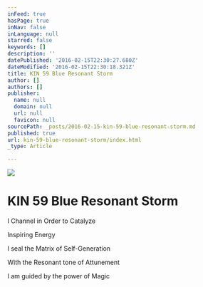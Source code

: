 ```yaml
---
inFeed: true
hasPage: true
inNav: false
inLanguage: null
starred: false
keywords: []
description: ''
datePublished: '2016-02-15T22:30:27.680Z'
dateModified: '2016-02-15T22:30:18.321Z'
title: KIN 59 Blue Resonant Storm
author: []
authors: []
publisher:
  name: null
  domain: null
  url: null
  favicon: null
sourcePath: _posts/2016-02-15-kin-59-blue-resonant-storm.md
published: true
url: kin-59-blue-resonant-storm/index.html
_type: Article

---
```

![](https://the-grid-user-content.s3-us-west-2.amazonaws.com/e4781d28-f54d-4bcc-adf7-c1a7b8b22a39.png)

# KIN 59 Blue Resonant Storm

I Channel in Order to Catalyze

Inspiring Energy

I seal the Matrix of Self-Generation

With the Resonant tone of Attunement

I am guided by the power of Magic